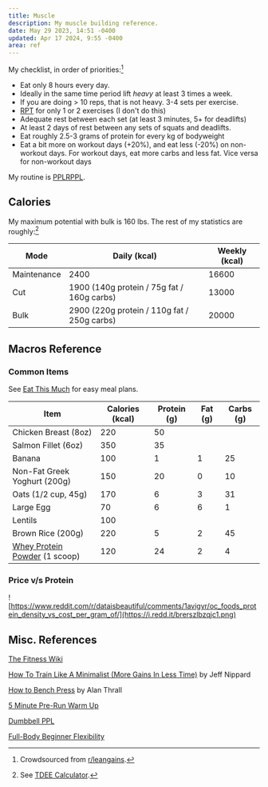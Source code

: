 ```yaml
---
title: Muscle
description: My muscle building reference.
date: May 29 2023, 14:51 -0400
updated: Apr 17 2024, 9:55 -0400
area: ref
---
```


My checklist, in order of priorities:[^leangains]

- Eat only 8 hours every day.
- Ideally in the same time period lift _heavy_ at least 3 times a week.
- If you are doing > 10 reps, that is not heavy. 3-4 sets per exercise.
- [RPT](https://leangains.com/reverse-pyramid-training-guide/) for only 1 or 2 exercises (I don't do this)
- Adequate rest between each set (at least 3 minutes, 5+ for deadlifts)
- At least 2 days of rest between any sets of squats and deadlifts.
- Eat roughly 2.5-3 grams of protein for every kg of bodyweight
- Eat a bit more on workout days (+20%), and eat less (-20%) on non-workout days. For workout days, eat more carbs and less fat. Vice versa for non-workout days

My routine is [PPLRPPL](https://pastebin.com/0mvujJZ4).

[^leangains]: Crowdsourced from [r/leangains](https://www.reddit.com/r/leangains/).

## Calories

My maximum potential with bulk is 160 lbs. The rest of my statistics are roughly:[^tdee]

| Mode        | Daily (kcal)                                | Weekly (kcal) |
| ----------- | ------------------------------------------- | ------------- |
| Maintenance | 2400                                        | 16600         |
| Cut         | 1900 (140g protein / 75g fat / 160g carbs)  | 13000         |
| Bulk        | 2900 (220g protein / 110g fat / 250g carbs) | 20000         |

[^tdee]: See [TDEE Calculator](https://tdeecalculator.net).

## Macros Reference

### Common Items

See [Eat This Much](https://www.eatthismuch.com/) for easy meal plans.

| Item                                                                                                             | Calories (kcal) | Protein (g) | Fat (g) | Carbs (g) |
| ---------------------------------------------------------------------------------------------------------------- | --------------- | ----------- | ------- | --------- |
| Chicken Breast (8oz)                                                                                             | 220             | 50          |
| Salmon Fillet (6oz)                                                                                              | 350             | 35          |
| Banana                                                                                                           | 100             | 1           | 1       | 25        |
| Non-Fat Greek Yoghurt (200g)                                                                                     | 150             | 20          | 0       | 10        |
| Oats (1/2 cup, 45g)                                                                                              | 170             | 6           | 3       | 31        |
| Large Egg                                                                                                        | 70              | 6           | 6       | 1         |
| Lentils                                                                                                          | 100             |             |         |
| Brown Rice (200g)                                                                                                | 220             | 5           | 2       | 45        |
| [Whey Protein Powder](https://www.amazon.com/OPTIMUM-NUTRITION-STANDARD-Protein-Vanilla/dp/B000GISTZ4) (1 scoop) | 120             | 24          | 2       | 4         |

### Price v/s Protein

![https://www.reddit.com/r/dataisbeautiful/comments/1avigyr/oc_foods_protein_density_vs_cost_per_gram_of/](https://i.redd.it/brerszlbzqjc1.png)

## Misc. References

[The Fitness Wiki](https://thefitness.wiki/)

[How To Train Like A Minimalist (More Gains In Less Time)](https://www.youtube.com/watch?v=xc4OtzAnVMI) by Jeff Nippard

[How to Bench Press](https://www.youtube.com/watch?v=BYKScL2sgCs) by Alan Thrall

[5 Minute Pre-Run Warm Up](https://www.youtube.com/watch?v=sfF4f-QGRn8)

[Dumbbell PPL](https://www.reddit.com/r/Fitness/comments/2e79y4/dumbbell_ppl_proposed_alternative_to_dumbbell/)

[Full-Body Beginner Flexibility](https://www.youtube.com/watch?v=VVPyAU4l-sw)
